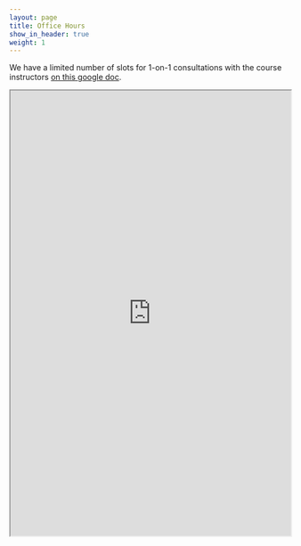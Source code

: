 ```yaml
---
layout: page
title: Office Hours
show_in_header: true
weight: 1
---
```


We have a limited number of slots for 1-on-1 consultations with the course instructors [on this google doc](https://docs.google.com/document/d/19llK9ZpmkD6s9M0Nal27PhtBHG11aGLQt6TNaLRdGTQ/edit#).

<iframe style="width: 100%; height: 800px;" src="https://docs.google.com/document/d/e/2PACX-1vQLxo4LvL0YjY9NRKx4ykgm6OoStKSrVL96Kyi_eol2GNZrL4dIB0vvs2SvkClyj7Vh5lXFr2Pj0okx/pub?embedded=true"></iframe>
